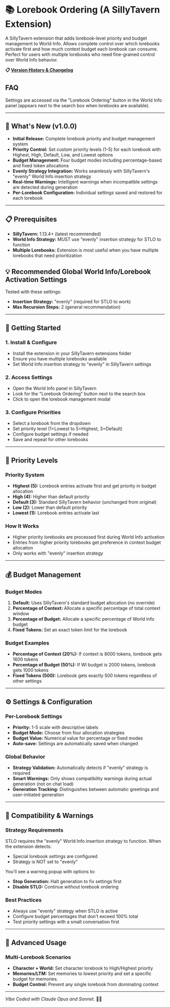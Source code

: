 # 📚 Lorebook Ordering (A SillyTavern Extension)

A SillyTavern extension that adds lorebook-level priority and budget management to World Info. Allows complete control over which lorebooks activate first and how much context budget each lorebook can consume. Perfect for users with multiple lorebooks who need fine-grained control over World Info behavior.

**📋 [Version History & Changelog](CHANGELOG.md)**

## FAQ
Settings are accessed via the "Lorebook Ordering" button in the World Info panel (appears next to the search box when lorebooks are available).

---

## 🚦 What's New (v1.0.0)

- **Initial Release:** Complete lorebook priority and budget management system
- **Priority Control:** Set custom priority levels (1-5) for each lorebook with Highest, High, Default, Low, and Lowest options
- **Budget Management:** Four budget modes including percentage-based and fixed token allocations
- **Evenly Strategy Integration:** Works seamlessly with SillyTavern's "evenly" World Info insertion strategy
- **Real-time Warnings:** Intelligent warnings when incompatible settings are detected during generation
- **Per-Lorebook Configuration:** Individual settings saved and restored for each lorebook

---

## 📋 Prerequisites

- **SillyTavern:** 1.13.4+ (latest recommended)
- **World Info Strategy:** MUST use "evenly" insertion strategy for STLO to function
- **Multiple Lorebooks:** Extension is most useful when you have multiple lorebooks that need prioritization

## 💡 Recommended Global World Info/Lorebook Activation Settings
Tested with these settings:

- **Insertion Strategy:** "evenly" (required for STLO to work)
- **Max Recursion Steps:** 2 (general recommendation)

---

## 🚀 Getting Started

### 1. **Install & Configure**
- Install the extension in your SillyTavern extensions folder
- Ensure you have multiple lorebooks available
- Set World Info insertion strategy to "evenly" in SillyTavern settings

### 2. **Access Settings**
- Open the World Info panel in SillyTavern
- Look for the "Lorebook Ordering" button next to the search box
- Click to open the lorebook management modal

### 3. **Configure Priorities**
- Select a lorebook from the dropdown
- Set priority level (1=Lowest to 5=Highest, 3=Default)
- Configure budget settings if needed
- Save and repeat for other lorebooks

---

## 🎯 Priority Levels

### **Priority System**
- **Highest (5):** Lorebook entries activate first and get priority in budget allocation
- **High (4):** Higher than default priority
- **Default (3):** Standard SillyTavern behavior (unchanged from original)
- **Low (2):** Lower than default priority
- **Lowest (1):** Lorebook entries activate last

### **How It Works**
- Higher priority lorebooks are processed first during World Info activation
- Entries from higher priority lorebooks get preference in context budget allocation
- Only works with "evenly" insertion strategy

---

## 💰 Budget Management

### **Budget Modes**

1. **Default:** Uses SillyTavern's standard budget allocation (no override)
2. **Percentage of Context:** Allocate a specific percentage of total context window
3. **Percentage of Budget:** Allocate a specific percentage of World Info budget
4. **Fixed Tokens:** Set an exact token limit for the lorebook

### **Budget Examples**
- **Percentage of Context (20%):** If context is 8000 tokens, lorebook gets 1600 tokens
- **Percentage of Budget (50%):** If WI budget is 2000 tokens, lorebook gets 1000 tokens
- **Fixed Tokens (500):** Lorebook gets exactly 500 tokens regardless of other settings

---

## ⚙️ Settings & Configuration

### **Per-Lorebook Settings**
- **Priority:** 1-5 scale with descriptive labels
- **Budget Mode:** Choose from four allocation strategies
- **Budget Value:** Numerical value for percentage or fixed modes
- **Auto-save:** Settings are automatically saved when changed

### **Global Behavior**
- **Strategy Validation:** Automatically detects if "evenly" strategy is required
- **Smart Warnings:** Only shows compatibility warnings during actual generation (not on chat load)
- **Generation Tracking:** Distinguishes between automatic greetings and user-initiated generation

---

## 🚨 Compatibility & Warnings

### **Strategy Requirements**
STLO requires the "evenly" World Info insertion strategy to function. When the extension detects:
- Special lorebook settings are configured
- Strategy is NOT set to "evenly"

You'll see a warning popup with options to:
- **Stop Generation:** Halt generation to fix settings first
- **Disable STLO:** Continue without lorebook ordering

### **Best Practices**
- Always use "evenly" strategy when STLO is active
- Configure budget percentages that don't exceed 100% total
- Test priority settings with a small conversation first

---

## 🔧 Advanced Usage

### **Multi-Lorebook Scenarios**
- **Character + World:** Set character lorebook to High/Highest priority
- **Memories/LTM:** Set memories to lowest priority and set a specific budget for memories.
- **Budget Control:** Prevent any single lorebook from dominating context

---

*Vibe Coded with Claude Opus and Sonnet.* 🎯✨